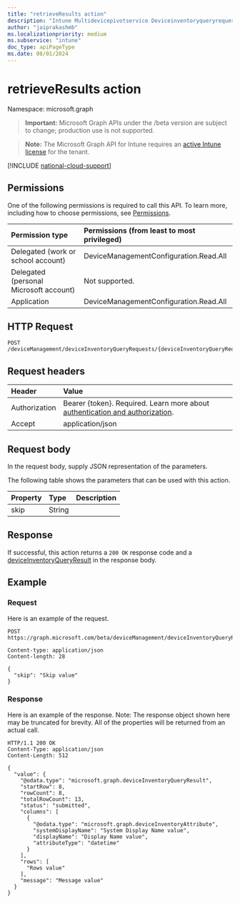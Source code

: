 ```yaml
---
title: "retrieveResults action"
description: "Intune Multidevicepivotservice Deviceinventoryqueryrequest Retrieveresults Api ."
author: "jaiprakashmb"
ms.localizationpriority: medium
ms.subservice: "intune"
doc_type: apiPageType
ms.date: 08/01/2024
---
```


# retrieveResults action

Namespace: microsoft.graph

> **Important:** Microsoft Graph APIs under the /beta version are subject to change; production use is not supported.

> **Note:** The Microsoft Graph API for Intune requires an [active Intune license](https://go.microsoft.com/fwlink/?linkid=839381) for the tenant.



[!INCLUDE [national-cloud-support](../../includes/all-clouds.md)]

## Permissions
One of the following permissions is required to call this API. To learn more, including how to choose permissions, see [Permissions](/graph/permissions-reference).

|Permission type|Permissions (from least to most privileged)|
|:---|:---|
|Delegated (work or school account)|DeviceManagementConfiguration.Read.All|
|Delegated (personal Microsoft account)|Not supported.|
|Application|DeviceManagementConfiguration.Read.All|

## HTTP Request
<!-- {
  "blockType": "ignored"
}
-->
``` http
POST /deviceManagement/deviceInventoryQueryRequests/{deviceInventoryQueryRequestId}/retrieveResults
```

## Request headers
|Header|Value|
|:---|:---|
|Authorization|Bearer {token}. Required. Learn more about [authentication and authorization](/graph/auth/auth-concepts).|
|Accept|application/json|

## Request body
In the request body, supply JSON representation of the parameters.

The following table shows the parameters that can be used with this action.

|Property|Type|Description|
|:---|:---|:---|
|skip|String||



## Response
If successful, this action returns a `200 OK` response code and a [deviceInventoryQueryResult](../resources/intune-multidevicepivotservice-deviceinventoryqueryresult.md) in the response body.

## Example

### Request
Here is an example of the request.
``` http
POST https://graph.microsoft.com/beta/deviceManagement/deviceInventoryQueryRequests/{deviceInventoryQueryRequestId}/retrieveResults

Content-type: application/json
Content-length: 28

{
  "skip": "Skip value"
}
```

### Response
Here is an example of the response. Note: The response object shown here may be truncated for brevity. All of the properties will be returned from an actual call.
``` http
HTTP/1.1 200 OK
Content-Type: application/json
Content-Length: 512

{
  "value": {
    "@odata.type": "microsoft.graph.deviceInventoryQueryResult",
    "startRow": 8,
    "rowCount": 8,
    "totalRowCount": 13,
    "status": "submitted",
    "columns": [
      {
        "@odata.type": "microsoft.graph.deviceInventoryAttribute",
        "systemDisplayName": "System Display Name value",
        "displayName": "Display Name value",
        "attributeType": "datetime"
      }
    ],
    "rows": [
      "Rows value"
    ],
    "message": "Message value"
  }
}
```
